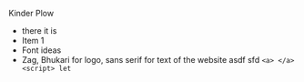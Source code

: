 Kinder Plow
* there it is
* Item 1
* Font ideas
* Zag, Bhukari for logo, sans serif for text of the website
asdf  sfd
``` <a> </a> <script> let  ```